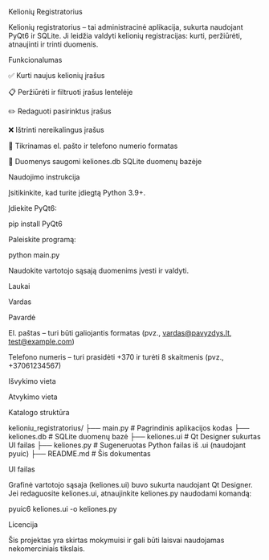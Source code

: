 Kelionių Registratorius

Kelionių registratorius – tai administracinė aplikacija, sukurta naudojant PyQt6 ir SQLite. Ji leidžia valdyti kelionių registracijas: kurti, peržiūrėti, atnaujinti ir trinti duomenis.

Funkcionalumas

✅ Kurti naujus kelionių įrašus

📋 Peržiūrėti ir filtruoti įrašus lentelėje

✏️ Redaguoti pasirinktus įrašus

❌ Ištrinti nereikalingus įrašus

🔐 Tikrinamas el. pašto ir telefono numerio formatas

💾 Duomenys saugomi keliones.db SQLite duomenų bazėje

Naudojimo instrukcija

Įsitikinkite, kad turite įdiegtą Python 3.9+.

Įdiekite PyQt6:

pip install PyQt6

Paleiskite programą:

python main.py

Naudokite vartotojo sąsają duomenims įvesti ir valdyti.

Laukai

Vardas

Pavardė

El. paštas – turi būti galiojantis formatas (pvz., vardas@pavyzdys.lt, test@example.com)

Telefono numeris – turi prasidėti +370 ir turėti 8 skaitmenis (pvz., +37061234567)

Išvykimo vieta

Atvykimo vieta

Katalogo struktūra

kelioniu_registratorius/
├── main.py              # Pagrindinis aplikacijos kodas
├── keliones.db          # SQLite duomenų bazė
├── keliones.ui          # Qt Designer sukurtas UI failas
├── keliones.py          # Sugeneruotas Python failas iš .ui (naudojant pyuic)
├── README.md            # Šis dokumentas

UI failas

Grafinė vartotojo sąsaja (keliones.ui) buvo sukurta naudojant Qt Designer. Jei redaguosite keliones.ui, atnaujinkite keliones.py naudodami komandą:

pyuic6 keliones.ui -o keliones.py

Licencija

Šis projektas yra skirtas mokymuisi ir gali būti laisvai naudojamas nekomerciniais tikslais.